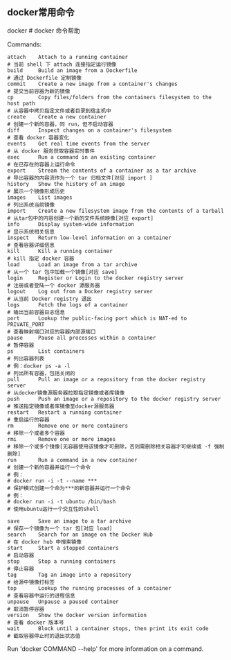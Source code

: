 ## docker常用命令

docker   # docker 命令帮助

Commands:

    attach    Attach to a running container                 
    # 当前 shell 下 attach 连接指定运行镜像
    build     Build an image from a Dockerfile              
    # 通过 Dockerfile 定制镜像
    commit    Create a new image from a container's changes 
    # 提交当前容器为新的镜像
    cp        Copy files/folders from the containers filesystem to the host path
    # 从容器中拷贝指定文件或者目录到宿主机中
    create    Create a new container                        
    # 创建一个新的容器，同 run，但不启动容器
    diff      Inspect changes on a container's filesystem   
    # 查看 docker 容器变化
    events    Get real time events from the server          
    # 从 docker 服务获取容器实时事件
    exec      Run a command in an existing container        
    # 在已存在的容器上运行命令
    export    Stream the contents of a container as a tar archive   
    # 导出容器的内容流作为一个 tar 归档文件[对应 import ]
    history   Show the history of an image                  
    # 展示一个镜像形成历史
    images    List images                                   
    # 列出系统当前镜像
    import    Create a new filesystem image from the contents of a tarball  
    # 从tar包中的内容创建一个新的文件系统映像[对应 export]
    info      Display system-wide information               
    # 显示系统相关信息
    inspect   Return low-level information on a container   
    # 查看容器详细信息
    kill      Kill a running container                      
    # kill 指定 docker 容器
    load      Load an image from a tar archive              
    # 从一个 tar 包中加载一个镜像[对应 save]
    login     Register or Login to the docker registry server   
    # 注册或者登陆一个 docker 源服务器
    logout    Log out from a Docker registry server         
    # 从当前 Docker registry 退出
    logs      Fetch the logs of a container                 
    # 输出当前容器日志信息
    port      Lookup the public-facing port which is NAT-ed to PRIVATE_PORT
    # 查看映射端口对应的容器内部源端口
    pause     Pause all processes within a container        
    # 暂停容器
    ps        List containers                               
    # 列出容器列表
    # 例：docker ps -a -l
    # 列出所有容器，包括关闭的
    pull      Pull an image or a repository from the docker registry server
    # 从docker镜像源服务器拉取指定镜像或者库镜像
    push      Push an image or a repository to the docker registry server
    # 推送指定镜像或者库镜像至docker源服务器
    restart   Restart a running container                   
    # 重启运行的容器
    rm        Remove one or more containers                 
    # 移除一个或者多个容器
    rmi       Remove one or more images                 
    # 移除一个或多个镜像[无容器使用该镜像才可删除，否则需删除相关容器才可继续或 -f 强制删除]
    run       Run a command in a new container
    # 创建一个新的容器并运行一个命令
    # 例：
    # docker run -i -t --name ***
    # 保护模式创建一个命为***的新容器并运行一个命令
    # 例：
    # docker run -i -t ubuntu /bin/bash
    # 使用ubuntu运行一个交互性的shell
    
    save      Save an image to a tar archive                
    # 保存一个镜像为一个 tar 包[对应 load]
    search    Search for an image on the Docker Hub         
    # 在 docker hub 中搜索镜像
    start     Start a stopped containers                    
    # 启动容器
    stop      Stop a running containers                     
    # 停止容器
    tag       Tag an image into a repository                
    # 给源中镜像打标签
    top       Lookup the running processes of a container   
    # 查看容器中运行的进程信息
    unpause   Unpause a paused container                    
    # 取消暂停容器
    version   Show the docker version information           
    # 查看 docker 版本号
    wait      Block until a container stops, then print its exit code   
    # 截取容器停止时的退出状态值

Run 'docker COMMAND --help' for more information on a command.

